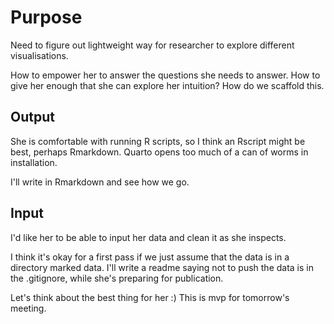 # Purpose

Need to figure out lightweight way for researcher to explore different visualisations.

How to empower her to answer the questions she needs to answer. How to give her enough that she can explore her intuition? How do we scaffold this. 

## Output

She is comfortable with running R scripts, so I think an Rscript might be best, perhaps Rmarkdown. Quarto opens too much of a can of worms in installation. 

I'll write in Rmarkdown and see how we go. 

## Input 

I'd like her to be able to input her data and clean it as she inspects. 

I think it's okay for a first pass if  we just assume that the data is in a directory marked data. I'll write a readme saying not to push the data is in the .gitignore, while she's preparing for publication. 

Let's think about the best thing for her :) This is mvp for tomorrow's meeting. 